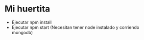 # Mi huertita
- Ejecutar npm install
- Ejecutar npm start
(Necesitan tener node instalado y corriendo mongodb)
